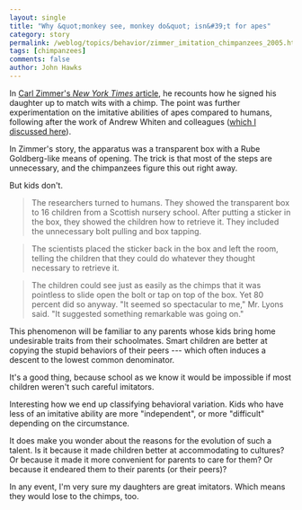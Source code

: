 ```yaml
---
layout: single 
title: "Why &quot;monkey see, monkey do&quot; isn&#39;t for apes" 
category: story
permalink: /weblog/topics/behavior/zimmer_imitation_chimpanzees_2005.html
tags: [chimpanzees] 
comments: false 
author: John Hawks 
---
```



<p>
In <a href="http://www.nytimes.com/2005/12/13/science/13essa.html">Carl Zimmer's <i>New York Times</i> article</a>, he recounts how he signed his daughter up to match wits with a chimp. The point was further experimentation on the imitative abilities of apes compared to humans, following after the work of Andrew Whiten and colleagues (<a href="weblog/reviews/behavior/culture/apes/chimpanzee_pan_pipes_whiten_2005.html">which I discussed here</a>). 
</p>

<p>
In Zimmer's story, the apparatus was a transparent box with a Rube Goldberg-like means of opening. The trick is that most of the steps are unnecessary, and the chimpanzees figure this out right away. 
</p>

<p>
But kids don't. 
</p>

<blockquote>The researchers turned to humans. They showed the transparent box to 16 children from a Scottish nursery school. After putting a sticker in the box, they showed the children how to retrieve it. They included the unnecessary bolt pulling and box tapping.</blockquote>

<blockquote>The scientists placed the sticker back in the box and left the room, telling the children that they could do whatever they thought necessary to retrieve it.</blockquote>

<blockquote>The children could see just as easily as the chimps that it was pointless to slide open the bolt or tap on top of the box. Yet 80 percent did so anyway. "It seemed so spectacular to me," Mr. Lyons said. "It suggested something remarkable was going on."</blockquote>

<p>
This phenomenon will be familiar to any parents whose kids bring home undesirable traits from their schoolmates. Smart children are better at copying the stupid behaviors of their peers --- which often induces a descent to the lowest common denominator. 
</p>

<p>
It's a good thing, because school as we know it would be impossible if most children weren't such careful imitators. 
</p>

<p>
Interesting how we end up classifying behavioral variation. Kids who have less of an imitative ability are more "independent", or more "difficult" depending on the circumstance. 
</p>

<p>
It does make you wonder about the reasons for the evolution of such a talent. Is it because it made children better at accommodating to cultures? Or because it made it more convenient for parents to care for them? Or because it endeared them to their parents (or their peers)?
</p>

<p>
In any event, I'm very sure my daughters are great imitators. Which means they would lose to the chimps, too. 
</p>


